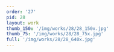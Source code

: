 ```yaml
---
order: '27'
pid: 28
layout: work
thumb_150: '/img/works/28/28_150x.jpg'
thumb_75: '/img/works/28/28_75x.jpg'
full: '/img/works/28/28_640x.jpg'
---
```

